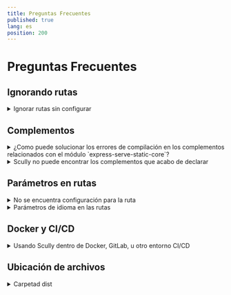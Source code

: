 ```yaml
---
title: Preguntas Frecuentes
published: true
lang: es
position: 200
---
```


# Preguntas Frecuentes

## Ignorando rutas

<details>
<summary>Ignorar rutas sin configurar</summary>

> tengo muchas rutas que no quiero que Scully maneje.
> ¿Cómo puedo lidiar con esto?

Scully usa el complemente `default` para cualquier ruta no especificada. Cuando quieras menejar los valores predeterminados, puedes reemplazar este complemento por otro
Por ejemplo, si queires ignorar todas las rutas indefinidas puedes hacer:

```typescript
registerPlugin('router', 'default', findPlugin('ignored'));
```

En caso de quieras tener mayor control, puedes crear un complemente personalizado:

```typescript
registerPlugin(
  'router',
  'default',
  async (route: string): Promise<HandledRoute[]> => {
    if (route === 'somethingSpecial') {
      return [{ route, type: 'somethingElse' }];
    }
    if (route === 'somethingSpecial/:id') {
      const data = httpGetJson('someEndPoint'); // fetch some json
      const { createPath } = routeSplit(route);
      const routes: HandledRoutes[] = [];
      for (const row of data) {
        routes.push({ route: createPath(row.id), type: 'default' });
      }
      return routes;
    }
    return [];
  },
  undefined,
  { replaceExistingPlugin: true }
);
```

</details>

## Complementos

<details>
<summary>¿Como puede solucionar los errores de compilación en los complementos relacionados con el módulo `express-serve-static-core`?</summary>

> La compilación de un complemento que resulte en un error `Cannot find module 'express-serve-static-core'`, con origen en `node_modules/@scullyio/scully/lib/utils/serverstuff/staticServer.d.ts`

Para corregir esto, agrega las propiedades `skipLibCheck` y `skipDefaultLibCheck` en tu `tsconfig.json` => `compilerOptions` como se muestra a continuación:

```json
{
  "compileOnSave": false,
  "compilerOptions": {
    "skipLibCheck": true,
    "skipDefaultLibCheck": true
  }
}
```

</details>

<details>
<summary>Scully no puede encontrar los complementos que acabo de declarar</summary>

> Ejecutar Scully devuelve el error: `Unknown type "myPlugin" in route "/aRoute"`

Esto podria pasar si tienes instalado Scully globalmente, y tu estás tratando de ejecutar con la versión global.
Áseguresé que está ejecutando Scully desde su repositorio local.

```bash
npx scully
```

Esto hará que se utilice la versión local de Scully y devería resolver el error.

</details>

## Parámetros en rutas

<details>
<summary>No se encuentra configuración para la ruta</summary>

Si ejecutas Scully y se despliega la siguiente advertencia, necesitas definirle a Scully cómo usar los parámetros en las rutas

```bash
No configuration for route `/user/:userId` found. Skipping
```

El error anterior es obtenido porque Scully no conoce todos los valores posibles para `:userId`. Debes enseñarle a Scully cómo obtener la lista de `:userId`s para tu aplicación. Scully puede convertir `/user/:userId` en una lista de rutas pre-renderizadas como:

```
/user/1
/user/2
/user/3
...
/user/100
```

Incluso en pequeños proyectos Angular tienen rutas que poseen parámetros. Para evitar que Scully salte esas rutas, configure el [complemento de rutas](/docs/Reference/plugins/types/router). Los complementos de rutas enseñan a Scully cómo obtener datos e incluirlos en las rutas para usarlos como parámetros.

La manera más fácil de entender el complemento de rutas es entender el complemento [`jsonPlugin`](/docs/Reference/plugins/built-in-plugins/json). Una simle consulta de datos a una API que especificas, y que retorne una lista de propiedades que pueden usarse para reemplazar los parámetros de la ruta. Visita la [jsonPlugin documentación](/docs/Reference/plugins/built-in-plugins/json) para ver un ejemplo de cómo configurarlo fácilmente.

</details>

<details>
<summary>Parámetros de idioma en las rutas</summary>

> tengo una estructura de ruteo como esta:
> `/:lang`  
> `/:lang/page1`  
> `/:lang/page2`  
> etc.  
> `:lang` puede tomar algunos valores (`'it'`, `'en'`, etc.)  
> Yo prefiero almacenar `:lang` en la configuración, sin un endpoint dedicado.  
> Cómo puedo resolver esto?

Como el archivo de configuración de Scully es Typescript, puedes post-procesar el objeto de enrutamiento.
A very crude solution would be something like this:

```typescript
import { ScullyConfig } from '@scullyio/scully';

const preLangConfig: ScullyConfig = {
  /** settings */
  routes: {
    ':lang/route1': { type: 'default' },
    ':lang/route2': { type: 'default' },
    ':lang/route3': { type: 'default' },
    ':lang/route4': { type: 'default' }
  }
};
export const config = {
  ...preLangConfig,
  routes: Object.fromEntries(
    // make sure you use a node-version that supports this, or use a reduce.
    Object.entries(preLangConfig.routes).reduce((all, [route, config]) => {
      if (route.includes(':lang')) {
        ['it', 'en', 'nl', 'sp'].forEach(
          (
            lang // <-- language array
          ) => all.push([route.split(':lang').join(lang), config])
        );
      } else {
        all.push([route, config]);
      }
      return all;
    }, [])
  )
};

console.log(config.routes);
```

Esto toma `preLangConfig` y luego itera sobre todas las rutas. Cuando encuentra una ruta con el parámetro `:lang`, crea una entrada para cada valor provisto por el arreglo de idiomas. De esta forma, la configuración final tendrá una ruta para cada idioma disponible.

</details>

## Docker y CI/CD

<details>
<summary>Usando Scully dentro de Docker, GitLab, u otro entorno CI/CD</summary>
> Cuando ejecuto Scully en XXX When I run Scully in XXX se detiene.

En todos los casos que vimos, el problema está con puppeteer corriendo dentro de XXX. En la mayoría de los casos se trata de la dependencia a Chrome.
Hay mucha información sobre esto en la [página de solución de problemas de puppeteet](https://github.com/puppeteer/puppeteer/blob/main/docs/troubleshooting.md)

Varios usuarios nos comentaron que con la siguiente configuración funciona para ellos.

```docker
FROM node:12-alpine

RUN apk add --no-cache \
      chromium \
      ca-certificates

ENV PUPPETEER_SKIP_CHROMIUM_DOWNLOAD true
```

Utiliza esta configuración básica de Docker, y luego asegúrese de configurar el entorno correctamente en el contenedor que ejecuta Scully:
Para usar esto, creamos los proyectos Docker con una configuración como esta:

```docker
FROM aboveConfig
ENV SCULLY_PUPPETEER_EXECUTABLE_PATH '/usr/bin/chromium-browser'
... more docker stuff here
... in the end:
RUN npx scully
```

</details>

## Ubicación de archivos

<details>
<summary>Carpetad dist</summary>
> Scully dice que no puedo usar la carpeta `dist`

Como en algunos cosas Angular CLI ubica los archivos para distribuir en la carpeta dist, y la salida resultante de Scully lo hace de forma predeterminada en una sub-carpeta de esta.
Como la mayoría de los sistemas operativos plantean objeciones cuando tu estas tratando de copiar una carpeta en una subcarpeta del de la misma carpeta. Scullt retornará un error.
Para arreglar este error, deberías abrir tu archivo `angular.json` y cambiar la propiedad `outputhPath` de:

```json
  ...,
  "architect": {
    ...,
    "buiild" : {
      ...,
      "outputPath": "dist",
    }
  }

```

a lo siguiente:

```json
  ...,
  "architect": {
    ...,
    "buiild" : {
      ...,
      "outputPath": "dist/someName",
    }
  }

```

</details>
